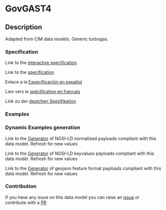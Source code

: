 # GovGAST4

## Description 

Adapted from CIM data models. Generic turbogas.
### Specification

Link to the [interactive specification](https://swagger.lab.fiware.org/?url=https://smart-data-models.github.io/dataModel.EnergyCIM/GovGAST4/swagger.yaml)

Link to the [specification](https://smart-data-models.github.io/dataModel.EnergyCIM/GovGAST4/doc/spec.md)

Enlace a la [Especificación en español](https://smart-data-models.github.io/dataModel.EnergyCIM/GovGAST4/doc/spec_ES.md)

Lien vers le [spécification en français](https://smart-data-models.github.io/dataModel.EnergyCIM/GovGAST4/doc/spec_FR.md)

Link zu der [deutchen Spezifikation](https://smart-data-models.github.io/dataModel.EnergyCIM/GovGAST4/doc/spec_DE.md)
### Examples
### Dynamic Examples generation

Link to the [Generator](https://smartdatamodels.org/extra/ngsi-ld_generator_v0.92.php?schemaUrl=https://raw.githubusercontent.com/smart-data-models/dataModel.EnergyCIM/master/GovGAST4/schema.json&email=info@smartdatamodels.org) of NGSI-LD normalized payloads compliant with this data model. Refresh for new values

Link to the [Generator](https://smartdatamodels.org/extra/ngsi-ld_generator_keyvalues_v0.92.php?schemaUrl=https://raw.githubusercontent.com/smart-data-models/dataModel.EnergyCIM/master/GovGAST4/schema.json&email=info@smartdatamodels.org) of NGSI-LD keyvalues payloads compliant with this data model. Refresh for new values

Link to the [Generator](https://smartdatamodels.org/extra/geojson_features_generator_v1.0.php?schemaUrl=https://raw.githubusercontent.com/smart-data-models/dataModel.EnergyCIM/master/GovGAST4/schema.json&email=info@smartdatamodels.org) of geojson feature format payloads compliant with this data model. Refresh for new values
### Contribution

 If you have any issue on this data model you can raise an [issue](https://github.com/smart-data-models/dataModel.EnergyCIM/issues)  or contribute with a [PR](https://github.com/smart-data-models/dataModel.EnergyCIM/pulls)